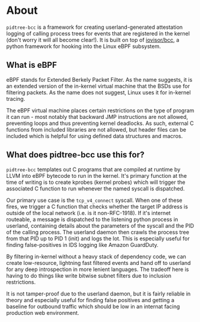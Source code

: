 # About
`pidtree-bcc` is a framework for creating userland-generated attestation logging
of calling process trees for events that are registered in the kernel (don't
worry it will all become clear!). It is built on top of
[iovisor/bcc](https://github.com/iovisor/bcc), a python framework for hooking
into the Linux eBPF subsystem.

## What is eBPF
eBPF stands for Extended Berkely Packet Filter. As the name suggests, it is an
extended version of the in-kernel virtual machine that the BSDs use for
filtering packets. As the name does not suggest, Linux uses it for in-kernel
tracing.

The eBPF virtual machine places certain restrictions on the type of program it
can run - most notably that backward JMP instructions are not allowed,
preventing loops and thus preventing kernel deadlocks. As such, external C
functions from included libraries are not allowed, but header files can be
included which is helpful for using defined data structures and macros.

## What does pidtree-bcc use this for?
`pidtree-bcc` templates out C programs that are compiled at runtime by LLVM into
eBPF bytecode to run in the kernel. It's primary function at the time of writing
is to create kprobes (kernel probes) which will trigger the associated C
function to run whenever the named syscall is dispatched.

Our primary use case is the `tcp_v4_connect` syscall. When one of these fires,
we trigger a C function that checks whether the target IP address is outside of
the local network (i.e. is it non-RFC-1918). If it's internet routeable, a
message is dispatched to the listening python process in userland, containing
details about the parameters of the syscall and the PID of the calling process.
The userland daemon then crawls the process tree from that PID up to PID 1
(init) and logs the lot. This is especially useful for finding false-positives
in IDS logging like Amazon GuardDuty.

By filtering in-kernel without a heavy stack of dependency code, we can create
low-resource, lightning fast filtered events and hand off to userland for any
deep introspection in more lenient languages. The tradeoff here is having to do
things like write bitwise subnet filters due to inclusion restrictions.

It is not tamper-proof due to the userland daemon, but it is fairly reliable in
theory and especially useful for finding false positives and getting a baseline
for outbound traffic which should be low in an internat facing production web
environment.
